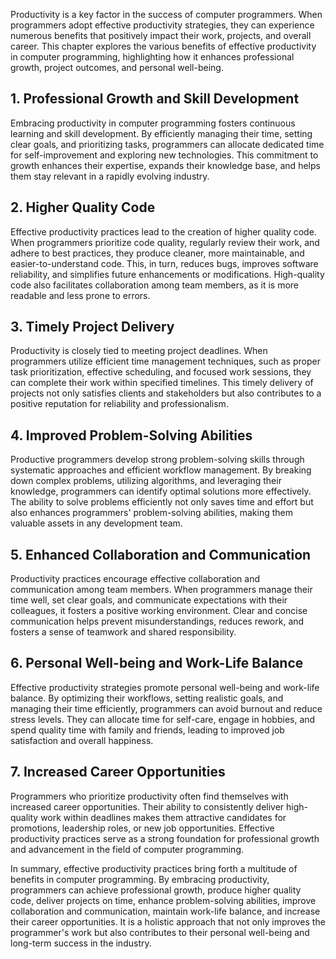 
Productivity is a key factor in the success of computer programmers. When programmers adopt effective productivity strategies, they can experience numerous benefits that positively impact their work, projects, and overall career. This chapter explores the various benefits of effective productivity in computer programming, highlighting how it enhances professional growth, project outcomes, and personal well-being.

1\. Professional Growth and Skill Development
--------------------------------------------

Embracing productivity in computer programming fosters continuous learning and skill development. By efficiently managing their time, setting clear goals, and prioritizing tasks, programmers can allocate dedicated time for self-improvement and exploring new technologies. This commitment to growth enhances their expertise, expands their knowledge base, and helps them stay relevant in a rapidly evolving industry.

2\. Higher Quality Code
----------------------

Effective productivity practices lead to the creation of higher quality code. When programmers prioritize code quality, regularly review their work, and adhere to best practices, they produce cleaner, more maintainable, and easier-to-understand code. This, in turn, reduces bugs, improves software reliability, and simplifies future enhancements or modifications. High-quality code also facilitates collaboration among team members, as it is more readable and less prone to errors.

3\. Timely Project Delivery
--------------------------

Productivity is closely tied to meeting project deadlines. When programmers utilize efficient time management techniques, such as proper task prioritization, effective scheduling, and focused work sessions, they can complete their work within specified timelines. This timely delivery of projects not only satisfies clients and stakeholders but also contributes to a positive reputation for reliability and professionalism.

4\. Improved Problem-Solving Abilities
-------------------------------------

Productive programmers develop strong problem-solving skills through systematic approaches and efficient workflow management. By breaking down complex problems, utilizing algorithms, and leveraging their knowledge, programmers can identify optimal solutions more effectively. The ability to solve problems efficiently not only saves time and effort but also enhances programmers' problem-solving abilities, making them valuable assets in any development team.

5\. Enhanced Collaboration and Communication
-------------------------------------------

Productivity practices encourage effective collaboration and communication among team members. When programmers manage their time well, set clear goals, and communicate expectations with their colleagues, it fosters a positive working environment. Clear and concise communication helps prevent misunderstandings, reduces rework, and fosters a sense of teamwork and shared responsibility.

6\. Personal Well-being and Work-Life Balance
--------------------------------------------

Effective productivity strategies promote personal well-being and work-life balance. By optimizing their workflows, setting realistic goals, and managing their time efficiently, programmers can avoid burnout and reduce stress levels. They can allocate time for self-care, engage in hobbies, and spend quality time with family and friends, leading to improved job satisfaction and overall happiness.

7\. Increased Career Opportunities
---------------------------------

Programmers who prioritize productivity often find themselves with increased career opportunities. Their ability to consistently deliver high-quality work within deadlines makes them attractive candidates for promotions, leadership roles, or new job opportunities. Effective productivity practices serve as a strong foundation for professional growth and advancement in the field of computer programming.

In summary, effective productivity practices bring forth a multitude of benefits in computer programming. By embracing productivity, programmers can achieve professional growth, produce higher quality code, deliver projects on time, enhance problem-solving abilities, improve collaboration and communication, maintain work-life balance, and increase their career opportunities. It is a holistic approach that not only improves the programmer's work but also contributes to their personal well-being and long-term success in the industry.
